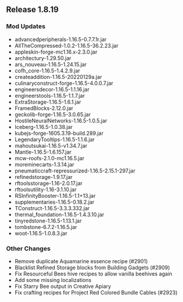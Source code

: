 ## Release 1.8.19

### Mod Updates
- advancedperipherals-1.16.5-0.7.7.1r.jar
- AllTheCompressed-1.0.2-1.16.5-36.2.23.jar
- appleskin-forge-mc1.16.x-2.3.0.jar
- architectury-1.29.50.jar
- ars_nouveau-1.16.5-1.24.15.jar
- cofh_core-1.16.5-1.4.2.9.jar
- createaddition-1.16.5-20220129a.jar
- culinaryconstruct-forge-1.16.5-4.0.0.7.jar
- engineersdecor-1.16.5-1.1.16.jar
- engineerstools-1.16.5-1.1.7.jar
- ExtraStorage-1.16.5-1.6.1.jar
- FramedBlocks-2.12.0.jar
- geckolib-forge-1.16.5-3.0.65.jar
- HostileNeuralNetworks-1.16.5-1.0.5.jar
- Iceberg-1.16.5-1.0.38.jar
- kubejs-forge-1605.3.19-build.289.jar
- LegendaryTooltips-1.16.5-1.1.6.jar
- mahoutsukai-1.16.5-v1.34.7.jar
- Mantle-1.16.5-1.6.157.jar
- mcw-roofs-2.1.0-mc1.16.5.jar
- moreminecarts-1.3.14.jar
- pneumaticcraft-repressurized-1.16.5-2.15.1-297.jar
- refinedstorage-1.9.17.jar
- rftoolsstorage-1.16-2.0.17.jar
- rftoolsutility-1.16-3.1.10.jar
- RSInfinityBooster-1.16.5-1.1+13.jar
- supplementaries-1.16.5-0.18.2.jar
- TConstruct-1.16.5-3.3.3.332.jar
- thermal_foundation-1.16.5-1.4.3.10.jar
- tinyredstone-1.16.5-1.13.1.jar
- tombstone-6.7.2-1.16.5.jar
- woot-1.16.5-1.0.8.3.jar
### Other Changes
- Remove duplicate Aquamarine essence recipe (#2901)
- Blacklist Refined Storage blocks from Building Gadgets (#2909)
- Fix Resourceful Bees hive recipes to allow vanilla beehives again
- Add some missing localizations
- Fix Starry Bee output in Creative Apiary
- Fix crafting recipes for Project Red Colored Bundle Cables (#2923)
